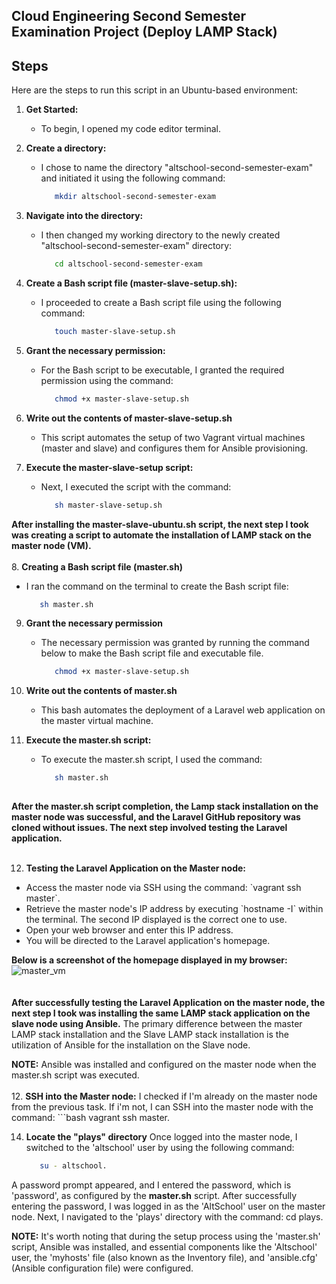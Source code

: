 <h2>Cloud Engineering Second Semester Examination Project (Deploy LAMP Stack)</h2>

<h2>Steps</h2>

Here are the steps to run this script in an Ubuntu-based environment:

1. **Get Started:** 
   - To begin, I opened my code editor terminal.
     
2. **Create a directory:** <br>
   - I chose to name the directory "altschool-second-semester-exam" and initiated it using the following command:
      ```bash
         mkdir altschool-second-semester-exam

3. **Navigate into the directory:**
   - I then changed my working directory to the newly created "altschool-second-semester-exam" directory:
      ```bash
         cd altschool-second-semester-exam
      
4. **Create a Bash script file (master-slave-setup.sh):**
   - I proceeded to create a Bash script file using the following command:
      ```bash
         touch master-slave-setup.sh

5. **Grant the necessary permission:**
   - For the Bash script to be executable, I granted the required permission using the command:
      ```bash
         chmod +x master-slave-setup.sh

6. **Write out the contents of master-slave-setup.sh**
   - This script automates the setup of two Vagrant virtual machines (master and slave) and configures them for Ansible provisioning.
       
7. **Execute the master-slave-setup script:**
   - Next, I executed the script with the command:
     ```bash
        sh master-slave-setup.sh

**After installing the master-slave-ubuntu.sh script, the next step I took was creating a script to automate the installation of LAMP stack on the master node (VM).**
   <br>
   <br>
8. **Creating a Bash script file (master.sh)**
   - I ran the command on the terminal to create the Bash script file:
     ```bash
        sh master.sh

9. **Grant the necessary permission**
    - The necessary permission was granted by running the command below to make the Bash script file and executable file.
      ```bash
         chmod +x master-slave-setup.sh

10. **Write out the contents of master.sh**
    - This bash automates the deployment of a Laravel web application on the master virtual machine.
      
11. **Execute the master.sh script:**
      - To execute the master.sh script, I used the command:
         ```bash
            sh master.sh
      
**After the master.sh script completion, the Lamp stack installation on the master node was successful, and the Laravel GitHub repository was cloned without issues. The next step involved testing the Laravel application.**
   <br>
   <br>
   
12. **Testing the Laravel Application on the Master node:** <br>
<ul>
   <li> Access the master node via SSH using the command: `vagrant ssh master`. </li>
   <li> Retrieve the master node's IP address by executing `hostname -I` within the terminal. The second IP displayed is the correct one to use. </li>
   <li> Open your web browser and enter this IP address. </li>
   <li> You will be directed to the Laravel application's homepage. </li>
</ul>

   **Below is a screenshot of the homepage displayed in my browser:**
     ![master_vm](https://github.com/EmmanuelInyang/altschool-second-semester/assets/95512710/e0999b82-451e-4bbd-b5a5-83d3a77fdea4)
<br>  
<br>
**After successfully testing the Laravel Application on the master node, the next step I took was installing the same LAMP stack application on the slave node using Ansible.**
The primary difference between the master LAMP stack installation and the Slave LAMP stack installation is the utilization of Ansible for the installation on the Slave node.

**NOTE:** Ansible was installed and configured on the master node when the master.sh script was executed.
<br>
<br>
12. **SSH into the Master node:**
    I checked if I'm already on the master node from the previous task. If i'm not, I can SSH into the master node with the command: 
      ```bash
         vagrant ssh master.
         
14. **Locate the "plays" directory**
    Once logged into the master node, I switched to the 'altschool' user by using the following command:
       ```bash
          su - altschool.
   A password prompt appeared, and I entered the password, which is 'password', as configured by the **master.sh** script. After successfully entering the password, I was logged in as     the 'AltSchool' user on the master node. Next, I navigated to the 'plays' directory with the command: cd plays. 
   
   **NOTE:** It's worth noting that during the setup process using the 'master.sh' script, Ansible was installed, and essential components like the 'Altschool' user, the 'myhosts' file    (also known as the Inventory file), and 'ansible.cfg' (Ansible configuration file) were configured.
    
